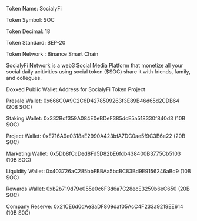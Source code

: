 Token Name: SocialyFi

Token Symbol: SOC

Token Decimal: 18

Token Standard: BEP-20

Token Network : Binance Smart Chain


SocialyFi Network is a web3 Social Media Platform that monetize all your social daily acitivities using social token ($SOC) share it with friends, family, and collegues.


Doxxed Public Wallet Address for SocialyFi Token Project


Presale Wallet: 0x666C0A9C2C6D4278509263f3E89B46d65d2CDB64 (20B SOC)

Staking Wallet: 0x332Bdf359A084E0eBDeF385dcE5a518330f840d3 (10B SOC)

Project Wallet: 0xE716A9e0318aE2990A423bfA7DC0ae5f9C3B6e22 (20B SOC)

Marketing Wallet:  0x5Db8fCcDed8Fd5D82bE6fdb438400B3775Cb5103 (10B SOC)

Liquidity Wallet:  0x403726aC285bbFBBAa5bcBC83Bd9E9156246aBd9 (10B SOC)

Rewards Wallet:    0xb2b719d79e055e0c6F3d6a7C28ecE3259b6eC650 (20B SOC)

Company Reserve:   0x21CE6d0dAe3aDF809daf05AcC4F233a9219EE614 (10B S0C)

